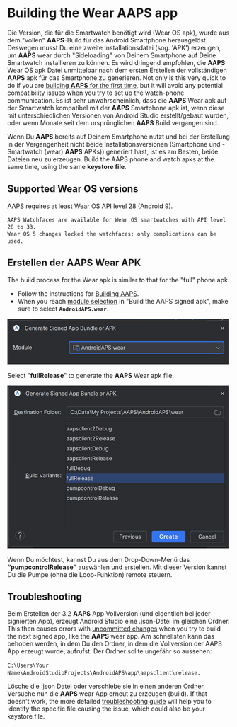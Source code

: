 # Building the Wear AAPS app

Die Version, die für die Smartwatch benötigt wird (Wear OS apk), wurde aus dem "vollen" **AAPS**-Build für das Android Smartphone herausgelöst. Deswegen musst Du eine zweite Installationsdatei (sog. 'APK') erzeugen, um **AAPS** wear durch "Sideloading" von Deinem Smartphone auf Deine Smartwatch installieren zu können. Es wird dringend empfohlen, die **AAPS** Wear OS apk Datei unmittelbar nach dem ersten Erstellen der vollständigen **AAPS** apk für das Smartphone zu generieren. Not only is this very quick to do if you are [building **AAPS** for the first time](../SettingUpAaps/BuildingAaps.md), but it will avoid any potential compatibility issues when you try to set up the watch-phone communication. Es ist sehr unwahrscheinlich, dass die **AAPS** Wear apk auf der Smartwatch kompatibel mit der **AAPS** Smartphone apk ist, wenn diese mit unterschiedlichen Versionen von Android Studio erstellt/gebaut wurden, oder wenn Monate seit dem ursprünglichen **AAPS** Build vergangen sind.

Wenn Du **AAPS** bereits auf Deinem Smartphone nutzt und bei der Erstellung in der Vergangenheit nicht beide Installationsversionen (Smartphone und -Smartwatch (wear) **AAPS** APKs)) generiert hast, ist es am Besten, beide Dateien neu zu erzeugen. Build the AAPS phone and watch apks at the same time, using the same **keystore file**.

## Supported Wear OS versions

AAPS requires at least Wear OS API level 28 (Android 9).

```{warning}
AAPS Watchfaces are available for Wear OS smartwatches with API level 28 to 33.
Wear OS 5 changes locked the watchfaces: only complications can be used.
```

## Erstellen der **AAPS** Wear APK

The build process for the Wear apk is similar to that for the "full" phone apk.

- Follow the instructions for [Building AAPS](../SettingUpAaps/BuildingAaps.md).
- When you reach [module selection](#Building-APK-wearapk) in "Build the AAPS signed apk", make sure to select **`AndroidAPS.wear`**.

![Wear module](../images/Building-the-App/wear_build1.png)

Select "**fullRelease**" to generate the **AAPS** Wear apk file.

![Wear module](../images/Building-the-App/wear_build2.png)

Wenn Du möchtest, kannst Du aus dem Drop-Down-Menü das **“pumpcontrolRelease”** auswählen und erstellen. Mit dieser Version kannst Du die Pumpe (ohne die Loop-Funktion) remote steuern.

## Troubleshooting

Beim Erstellen der 3.2 **AAPS** App Vollversion (und eigentlich bei jeder signierten App), erzeugt Android Studio eine .json-Datei im gleichen Ordner. This then causes errors with [uncommitted changes](#troubleshooting_androidstudio-uncommitted-changes) when you try to build the next signed app, like the **AAPS** wear app. Am schnellsten kann das behoben werden, in dem Du den Ordner, in dem die Vollversion der AAPS App erzeugt wurde, aufrufst. Der Ordner sollte ungefähr so aussehen:

`C:\Users\Your Name\AndroidStudioProjects\AndroidAPS\app\aapsclient\release.`

Lösche die .json Datei oder verschiebe sie in einen anderen Ordner. Versuche nun die **AAPS** wear App erneut zu erzeugen (build). If that doesn't work, the more detailed [troubleshooting guide](../GettingHelp/TroubleshootingAndroidStudio.md) will help you to identify the specific file causing the issue, which could also be your keystore file. 